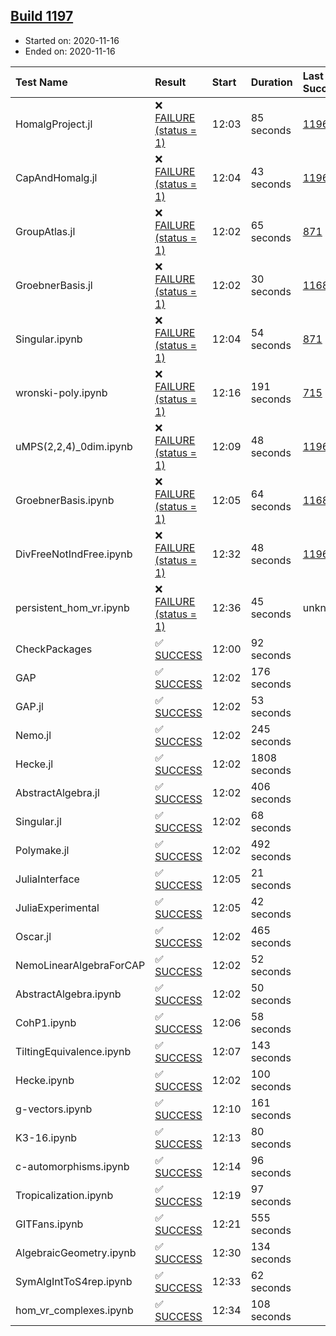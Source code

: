 ## [Build 1197](https://oscarci.mathematik.uni-kl.de/job/oscar-stable/1197/)

* Started on: 2020-11-16
* Ended on: 2020-11-16

| Test Name    | Result | Start | Duration | Last Success | First Failure |
|:-------------|:-------|:------|:---------|:-------------|:--------------|
| HomalgProject.jl | ❌ [FAILURE (status = 1)](https://oscarci.mathematik.uni-kl.de/job/oscar-stable/1197/artifact/logs/build-1197/HomalgProject.jl.log) | 12:03 | 85 seconds | [1196](https://oscarci.mathematik.uni-kl.de/job/oscar-stable/1196/) | [1197](https://oscarci.mathematik.uni-kl.de/job/oscar-stable/1197/) |
| CapAndHomalg.jl | ❌ [FAILURE (status = 1)](https://oscarci.mathematik.uni-kl.de/job/oscar-stable/1197/artifact/logs/build-1197/CapAndHomalg.jl.log) | 12:04 | 43 seconds | [1196](https://oscarci.mathematik.uni-kl.de/job/oscar-stable/1196/) | [1197](https://oscarci.mathematik.uni-kl.de/job/oscar-stable/1197/) |
| GroupAtlas.jl | ❌ [FAILURE (status = 1)](https://oscarci.mathematik.uni-kl.de/job/oscar-stable/1197/artifact/logs/build-1197/GroupAtlas.jl.log) | 12:02 | 65 seconds | [871](https://oscarci.mathematik.uni-kl.de/job/oscar-stable/871/) | [872](https://oscarci.mathematik.uni-kl.de/job/oscar-stable/872/) |
| GroebnerBasis.jl | ❌ [FAILURE (status = 1)](https://oscarci.mathematik.uni-kl.de/job/oscar-stable/1197/artifact/logs/build-1197/GroebnerBasis.jl.log) | 12:02 | 30 seconds | [1168](https://oscarci.mathematik.uni-kl.de/job/oscar-stable/1168/) | [1169](https://oscarci.mathematik.uni-kl.de/job/oscar-stable/1169/) |
| Singular.ipynb | ❌ [FAILURE (status = 1)](https://oscarci.mathematik.uni-kl.de/job/oscar-stable/1197/artifact/logs/build-1197/Singular.ipynb.log) | 12:04 | 54 seconds | [871](https://oscarci.mathematik.uni-kl.de/job/oscar-stable/871/) | [872](https://oscarci.mathematik.uni-kl.de/job/oscar-stable/872/) |
| wronski-poly.ipynb | ❌ [FAILURE (status = 1)](https://oscarci.mathematik.uni-kl.de/job/oscar-stable/1197/artifact/logs/build-1197/wronski-poly.ipynb.log) | 12:16 | 191 seconds | [715](https://oscarci.mathematik.uni-kl.de/job/oscar-stable/715/) | [716](https://oscarci.mathematik.uni-kl.de/job/oscar-stable/716/) |
| uMPS(2,2,4)_0dim.ipynb | ❌ [FAILURE (status = 1)](https://oscarci.mathematik.uni-kl.de/job/oscar-stable/1197/artifact/logs/build-1197/uMPS-2-2-4-_0dim.ipynb.log) | 12:09 | 48 seconds | [1196](https://oscarci.mathematik.uni-kl.de/job/oscar-stable/1196/) | [1197](https://oscarci.mathematik.uni-kl.de/job/oscar-stable/1197/) |
| GroebnerBasis.ipynb | ❌ [FAILURE (status = 1)](https://oscarci.mathematik.uni-kl.de/job/oscar-stable/1197/artifact/logs/build-1197/GroebnerBasis.ipynb.log) | 12:05 | 64 seconds | [1168](https://oscarci.mathematik.uni-kl.de/job/oscar-stable/1168/) | [1169](https://oscarci.mathematik.uni-kl.de/job/oscar-stable/1169/) |
| DivFreeNotIndFree.ipynb | ❌ [FAILURE (status = 1)](https://oscarci.mathematik.uni-kl.de/job/oscar-stable/1197/artifact/logs/build-1197/DivFreeNotIndFree.ipynb.log) | 12:32 | 48 seconds | [1196](https://oscarci.mathematik.uni-kl.de/job/oscar-stable/1196/) | [1197](https://oscarci.mathematik.uni-kl.de/job/oscar-stable/1197/) |
| persistent_hom_vr.ipynb | ❌ [FAILURE (status = 1)](https://oscarci.mathematik.uni-kl.de/job/oscar-stable/1197/artifact/logs/build-1197/persistent_hom_vr.ipynb.log) | 12:36 | 45 seconds | unknown | unknown |
| CheckPackages | ✅ [SUCCESS](https://oscarci.mathematik.uni-kl.de/job/oscar-stable/1197/artifact/logs/build-1197/CheckPackages.log) | 12:00 | 92 seconds |  |  |
| GAP | ✅ [SUCCESS](https://oscarci.mathematik.uni-kl.de/job/oscar-stable/1197/artifact/logs/build-1197/GAP.log) | 12:02 | 176 seconds |  |  |
| GAP.jl | ✅ [SUCCESS](https://oscarci.mathematik.uni-kl.de/job/oscar-stable/1197/artifact/logs/build-1197/GAP.jl.log) | 12:02 | 53 seconds |  |  |
| Nemo.jl | ✅ [SUCCESS](https://oscarci.mathematik.uni-kl.de/job/oscar-stable/1197/artifact/logs/build-1197/Nemo.jl.log) | 12:02 | 245 seconds |  |  |
| Hecke.jl | ✅ [SUCCESS](https://oscarci.mathematik.uni-kl.de/job/oscar-stable/1197/artifact/logs/build-1197/Hecke.jl.log) | 12:02 | 1808 seconds |  |  |
| AbstractAlgebra.jl | ✅ [SUCCESS](https://oscarci.mathematik.uni-kl.de/job/oscar-stable/1197/artifact/logs/build-1197/AbstractAlgebra.jl.log) | 12:02 | 406 seconds |  |  |
| Singular.jl | ✅ [SUCCESS](https://oscarci.mathematik.uni-kl.de/job/oscar-stable/1197/artifact/logs/build-1197/Singular.jl.log) | 12:02 | 68 seconds |  |  |
| Polymake.jl | ✅ [SUCCESS](https://oscarci.mathematik.uni-kl.de/job/oscar-stable/1197/artifact/logs/build-1197/Polymake.jl.log) | 12:02 | 492 seconds |  |  |
| JuliaInterface | ✅ [SUCCESS](https://oscarci.mathematik.uni-kl.de/job/oscar-stable/1197/artifact/logs/build-1197/JuliaInterface.log) | 12:05 | 21 seconds |  |  |
| JuliaExperimental | ✅ [SUCCESS](https://oscarci.mathematik.uni-kl.de/job/oscar-stable/1197/artifact/logs/build-1197/JuliaExperimental.log) | 12:05 | 42 seconds |  |  |
| Oscar.jl | ✅ [SUCCESS](https://oscarci.mathematik.uni-kl.de/job/oscar-stable/1197/artifact/logs/build-1197/Oscar.jl.log) | 12:02 | 465 seconds |  |  |
| NemoLinearAlgebraForCAP | ✅ [SUCCESS](https://oscarci.mathematik.uni-kl.de/job/oscar-stable/1197/artifact/logs/build-1197/NemoLinearAlgebraForCAP.log) | 12:02 | 52 seconds |  |  |
| AbstractAlgebra.ipynb | ✅ [SUCCESS](https://oscarci.mathematik.uni-kl.de/job/oscar-stable/1197/artifact/logs/build-1197/AbstractAlgebra.ipynb.log) | 12:02 | 50 seconds |  |  |
| CohP1.ipynb | ✅ [SUCCESS](https://oscarci.mathematik.uni-kl.de/job/oscar-stable/1197/artifact/logs/build-1197/CohP1.ipynb.log) | 12:06 | 58 seconds |  |  |
| TiltingEquivalence.ipynb | ✅ [SUCCESS](https://oscarci.mathematik.uni-kl.de/job/oscar-stable/1197/artifact/logs/build-1197/TiltingEquivalence.ipynb.log) | 12:07 | 143 seconds |  |  |
| Hecke.ipynb | ✅ [SUCCESS](https://oscarci.mathematik.uni-kl.de/job/oscar-stable/1197/artifact/logs/build-1197/Hecke.ipynb.log) | 12:02 | 100 seconds |  |  |
| g-vectors.ipynb | ✅ [SUCCESS](https://oscarci.mathematik.uni-kl.de/job/oscar-stable/1197/artifact/logs/build-1197/g-vectors.ipynb.log) | 12:10 | 161 seconds |  |  |
| K3-16.ipynb | ✅ [SUCCESS](https://oscarci.mathematik.uni-kl.de/job/oscar-stable/1197/artifact/logs/build-1197/K3-16.ipynb.log) | 12:13 | 80 seconds |  |  |
| c-automorphisms.ipynb | ✅ [SUCCESS](https://oscarci.mathematik.uni-kl.de/job/oscar-stable/1197/artifact/logs/build-1197/c-automorphisms.ipynb.log) | 12:14 | 96 seconds |  |  |
| Tropicalization.ipynb | ✅ [SUCCESS](https://oscarci.mathematik.uni-kl.de/job/oscar-stable/1197/artifact/logs/build-1197/Tropicalization.ipynb.log) | 12:19 | 97 seconds |  |  |
| GITFans.ipynb | ✅ [SUCCESS](https://oscarci.mathematik.uni-kl.de/job/oscar-stable/1197/artifact/logs/build-1197/GITFans.ipynb.log) | 12:21 | 555 seconds |  |  |
| AlgebraicGeometry.ipynb | ✅ [SUCCESS](https://oscarci.mathematik.uni-kl.de/job/oscar-stable/1197/artifact/logs/build-1197/AlgebraicGeometry.ipynb.log) | 12:30 | 134 seconds |  |  |
| SymAlgIntToS4rep.ipynb | ✅ [SUCCESS](https://oscarci.mathematik.uni-kl.de/job/oscar-stable/1197/artifact/logs/build-1197/SymAlgIntToS4rep.ipynb.log) | 12:33 | 62 seconds |  |  |
| hom_vr_complexes.ipynb | ✅ [SUCCESS](https://oscarci.mathematik.uni-kl.de/job/oscar-stable/1197/artifact/logs/build-1197/hom_vr_complexes.ipynb.log) | 12:34 | 108 seconds |  |  |
